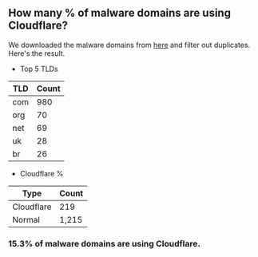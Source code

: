 ## How many % of malware domains are using Cloudflare?


We downloaded the malware domains from [here](https://urlhaus.abuse.ch) and filter out duplicates.
Here's the result.


[//]: # (start replacement)


- Top 5 TLDs

| TLD | Count |
| --- | --- |
| com | 980 |
| org | 70 |
| net | 69 |
| uk | 28 |
| br | 26 |


- Cloudflare %

| Type | Count |
| --- | --- |
| Cloudflare | 219 |
| Normal | 1,215 |


### 15.3% of malware domains are using Cloudflare.